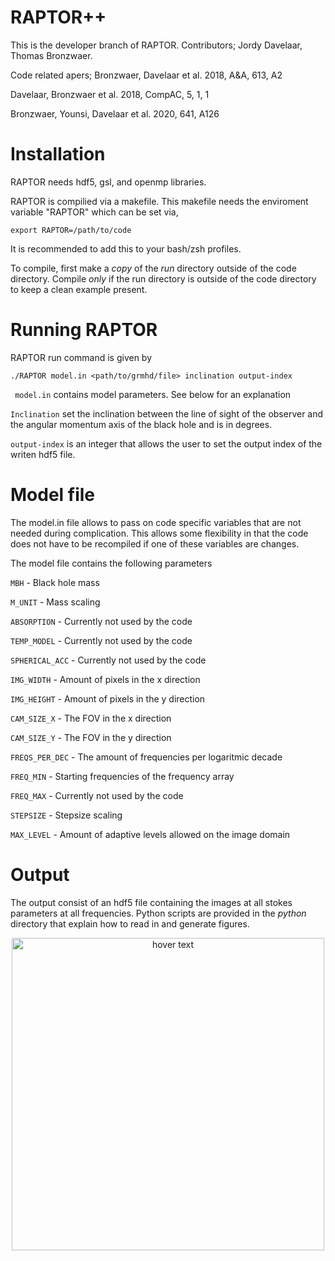 # RAPTOR++

This is the developer branch of RAPTOR. 
Contributors; Jordy Davelaar, Thomas Bronzwaer.

Code related apers;
Bronzwaer, Davelaar et al. 2018, A&A, 613, A2

Davelaar, Bronzwaer et al. 2018, CompAC, 5, 1, 1

Bronzwaer, Younsi, Davelaar et al. 2020, 641, A126

# Installation

RAPTOR needs hdf5, gsl, and openmp libraries.

RAPTOR is compilied via a makefile. This makefile needs the enviroment variable "RAPTOR" which can be set via,

```
export RAPTOR=/path/to/code
```

It is recommended to add this to your bash/zsh profiles.

To compile, first make a *copy* of the *run* directory outside of the code directory. Compile *only* if the run directory is outside of the code directory to keep a clean example present.

# Running RAPTOR

RAPTOR run command is given by

```
./RAPTOR model.in <path/to/grmhd/file> inclination output-index
```

```  model.in ```  contains model parameters. See below for an explanation

``` Inclination ``` set the inclination between  the line of sight of the observer and the angular momentum axis of the black hole and is in degrees.

``` output-index ``` is an integer that allows the user to set the output index of the writen hdf5 file.

# Model file

The model.in file allows to pass on code specific variables that are not needed during complication. This allows some flexibility in that the code does not have to be recompiled if one of these variables are changes.

The model file contains the following parameters


```MBH``` - Black hole mass

```M_UNIT``` - Mass scaling

```ABSORPTION``` - Currently not used by the code

```TEMP_MODEL``` - Currently not used by the code

```SPHERICAL_ACC``` - Currently not used by the code

```IMG_WIDTH``` - Amount of pixels in the x direction

```IMG_HEIGHT``` - Amount of pixels in the y direction

```CAM_SIZE_X``` - The FOV in the x direction

```CAM_SIZE_Y``` - The FOV in the y direction

```FREQS_PER_DEC``` - The amount of frequencies per logaritmic decade

```FREQ_MIN``` - Starting frequencies of the frequency array

```FREQ_MAX``` - Currently not used by the code

```STEPSIZE``` - Stepsize scaling

```MAX_LEVEL``` - Amount of adaptive levels allowed on the image domain

# Output

The output consist of an hdf5 file containing the images at all stokes parameters at all frequencies. Python scripts are provided in the *python* directory that explain how to read in and generate figures. 

<p align="center">
  <img src="docs/output_example.png" width="500" title="hover text">
</p>
